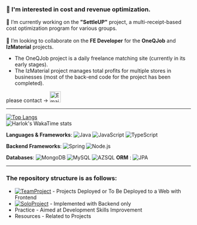 ###  👋 I'm interested in cost and revenue optimization.


🔭  I’m currently working on the **"SettleUP"** project, a multi-receipt-based cost optimization program for various groups.</br> </br> 
👯  I’m looking to collaborate on the **FE Developer** for the **OneQJob** and **IzMaterial** projects. 

- The OneQJob project is a daily freelance matching site (currently in its early stages).</br>
- The IzMaterial project manages total profits for multiple stores in businesses (most of the back-end code for the project has been completed). </br>

please contact -> <a href="mailto:seodonghee45@naver.com">
  <img src="https://cdn.jsdelivr.net/gh/dmhendricks/signature-social-icons/icons/round-flat-filled/50px/mail.png" alt="Email" title="Send Email" width="30" height="30" />
</a>

-------------------------------------------------------------------------------------------------------------------------------------------------------------------------------------------

[![Top Langs](https://github-readme-stats.vercel.app/api/top-langs/?username=donghee9&layout=donut&theme=merko)](https://github.com/anuraghazra/github-readme-stats)</br>
![Harlok's WakaTime stats](https://github-readme-stats.vercel.app/api/wakatime?username=@hee&theme=merko)

**Languages & Frameworks**: ![Java](https://img.shields.io/badge/Java-EE4266?style=flat-square&logo=Java&logoColor=white) ![JavaScript](https://img.shields.io/badge/JavaScript-FFD23F?style=flat-square&logo=JavaScript&logoColor=white) ![TypeScript](https://img.shields.io/badge/TypeScript-50C4ED?style=flat-square&logo=TypeScript&logoColor=white)

**Backend Frameworks**: ![Spring](https://img.shields.io/badge/Spring-337357?style=flat-square&logo=Spring&logoColor=white) ![Node.js](https://img.shields.io/badge/Node.js-A5DD9B?style=flat-square&logo=Node.js&logoColor=white)

**Databases**: ![MongoDB](https://img.shields.io/badge/MongoDB-78A083?style=flat-square&logo=MongoDB&logoColor=white) ![MySQL](https://img.shields.io/badge/MySQL-59B4C3?style=flat-square&logo=MySQL&logoColor=white)
![AZSQL](https://img.shields.io/badge/AZSQL-50C4ED?style=flat-square&logo=MySQL&logoColor=white) 
**ORM** : ![JPA](https://img.shields.io/badge/JPA-000000?style=flat-square&logo=Jpa&logoColor=white)

---------------------------------------------------------------------------------------------------------------------------
### The repository structure is as follows:
- [![TeamProject](https://img.shields.io/badge/TeamProject-EE4266?style=flat-square&logo=GitHub&logoColor=white)](https://github.com/donghee9?tab=repositories&q=TeamProject&type=&language=&sort=name) - Projects Deployed or To Be Deployed to a Web with Frontend
- [![SoloProject](https://img.shields.io/badge/SoloProject-3498DB?style=flat-square&logo=GitHub&logoColor=white)](https://github.com/donghee9?tab=repositories&q=SoloProject&type=&language=&sort=name) - Implemented with Backend only
- Practice - Aimed at Development Skills Improvement</br>
- Resources - Related to Projects
